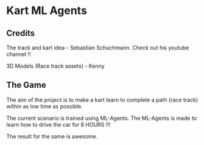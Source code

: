 # Kart ML Agents

## Credits
The track and kart idea - Sebastian Schuchmann. Check out his youtube channel !!

3D Models (Race track assets) - Kenny

## The Game
The aim of the project is to make a kart learn to complete a path (race track) within as low time as possible.

The current scenario is trained using ML-Agents. The ML-Agents is made to learn how to drive the car for 8 HOURS !!!

The result for the same is awesome.

